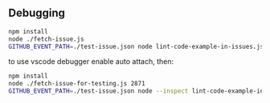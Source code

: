 ## Debugging



```sh
npm install
node ./fetch-issue.js
GITHUB_EVENT_PATH=./test-issue.json node lint-code-example-in-issues.js
```

to use vscode debugger enable auto attach, then:


```sh
npm install
node ./fetch-issue-for-testing.js 2871
GITHUB_EVENT_PATH=./test-issue.json node --inspect lint-code-example-in-issues.js
```